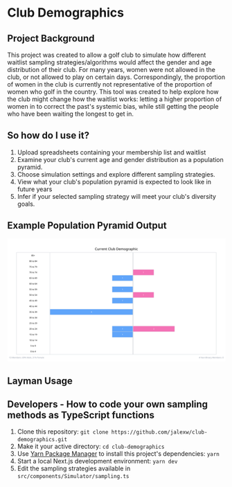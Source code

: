 # Club Demographics

## Project Background

This project was created to allow a golf club to simulate how different waitlist sampling strategies/algorithms would affect the gender and age distribution of their club. For many years, women were not allowed in the club, or not allowed to play on certain days. Correspondingly, the proportion of women in the club is currently not representative of the proportion of women who golf in the country. This tool was created to help explore how the club might change how the waitlist works: letting a higher proportion of women in to correct the past's systemic bias, while still getting the people who have been waiting the longest to get in.

## So how do I use it?
1. Upload spreadsheets containing your membership list and waitlist
2. Examine your club's current age and gender distribution as a population pyramid.
3. Choose simulation settings and explore different sampling strategies.
4. View what your club's population pyramid is expected to look like in future years
5. Infer if your selected sampling strategy will meet your club's diversity goals.

## Example Population Pyramid Output
![An example population pyramid generated by this project](https://github.com/jalexw/club-demographics/blob/main/public/example_population_pyramid.png?raw=true)

## Layman Usage


## Developers - How to code your own sampling methods as TypeScript functions

1. Clone this repository: `git clone https://github.com/jalexw/club-demographics.git`
2. Make it your active directory: `cd club-demographics`
3. Use [Yarn Package Manager](https://yarnpkg.com) to install this project's dependencies: `yarn`
4. Start a local Next.js development environment: `yarn dev`
5. Edit the sampling strategies available in `src/components/Simulator/sampling.ts`

